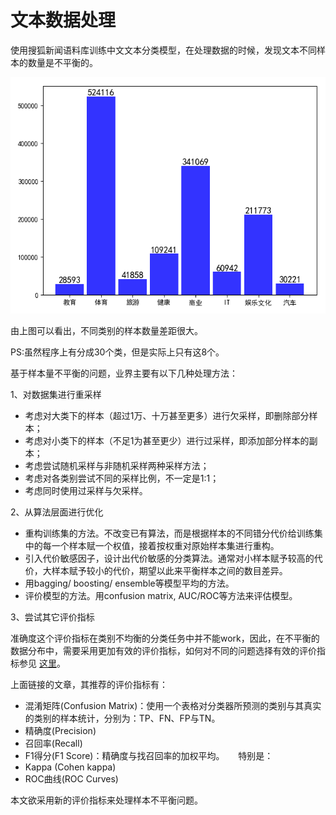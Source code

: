 # 文本数据处理

使用搜狐新闻语料库训练中文文本分类模型，在处理数据的时候，发现文本不同样本的数量是不平衡的。

![](images/语料库文本数量柱状图.png)

由上图可以看出，不同类别的样本数量差距很大。

PS:虽然程序上有分成30个类，但是实际上只有这8个。

基于样本量不平衡的问题，业界主要有以下几种处理方法：

1、对数据集进行重采样 
* 考虑对大类下的样本（超过1万、十万甚至更多）进行欠采样，即删除部分样本；
* 考虑对小类下的样本（不足1为甚至更少）进行过采样，即添加部分样本的副本；
* 考虑尝试随机采样与非随机采样两种采样方法；
* 考虑对各类别尝试不同的采样比例，不一定是1:1；
* 考虑同时使用过采样与欠采样。

2、从算法层面进行优化
* 重构训练集的方法。不改变已有算法，而是根据样本的不同错分代价给训练集中的每一个样本赋一个权值，接着按权重对原始样本集进行重构。 
* 引入代价敏感因子，设计出代价敏感的分类算法。通常对小样本赋予较高的代价，大样本赋予较小的代价，期望以此来平衡样本之间的数目差异。 
* 用bagging/ boosting/ ensemble等模型平均的方法。 
* 评价模型的方法。用confusion matrix, AUC/ROC等方法来评估模型。

3、尝试其它评价指标 

准确度这个评价指标在类别不均衡的分类任务中并不能work，因此，在不平衡的数据分布中，需要采用更加有效的评价指标，如何对不同的问题选择有效的评价指标参见
[这里](https://machinelearningmastery.com/classification-accuracy-is-not-enough-more-performance-measures-you-can-use/)。 

上面链接的文章，其推荐的评价指标有：
* 混淆矩阵(Confusion Matrix)：使用一个表格对分类器所预测的类别与其真实的类别的样本统计，分别为：TP、FN、FP与TN。
* 精确度(Precision)
* 召回率(Recall)
* F1得分(F1 Score)：精确度与找召回率的加权平均。
 
特别是：
* Kappa (Cohen kappa)
* ROC曲线(ROC Curves)


本文欲采用新的评价指标来处理样本不平衡问题。



